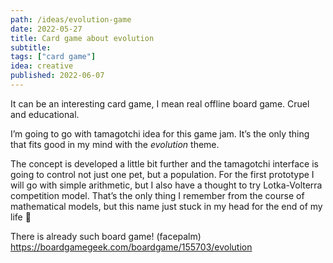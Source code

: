 ```yaml
---
path: /ideas/evolution-game
date: 2022-05-27
title: Card game about evolution
subtitle: 
tags: ["card game"]
idea: creative
published: 2022-06-07
---
```


It can be an interesting card game, I mean real offline board game. Cruel and educational.

I’m going to go with tamagotchi idea for this game jam. It’s the only thing that fits good in my mind with the *evolution* theme.

The concept is developed a little bit further and the tamagotchi interface is going to control not just one pet, but a population. For the first prototype I will go with simple arithmetic, but I also have a thought to try Lotka-Volterra competition model. That’s the only thing I remember from the course of mathematical models, but this name just stuck in my head for the end of my life 🙂

There is already such board game! (facepalm) https://boardgamegeek.com/boardgame/155703/evolution